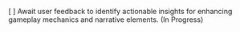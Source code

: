[ ] Await user feedback to identify actionable insights for enhancing gameplay mechanics and narrative elements. (In Progress)